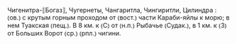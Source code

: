 ---
---

Чигенитра-⟦Богаз⟧, Чугернеты, Чангаритла, Чингиритли, Цилиндра
: ⦅ов.⦆ с крутым горным проходом от ⦅вост.⦆ части Караби-яйлы к морю; в нем Туакская ⦅пещ.⦆. В 8 км. к ⦅С⦆ от ⦅н.п.⦆ Рыбачье ⦅Судак.⦆, в 1 км. к ⦅З⦆ от Больших Ворот ⦅ср.⦆ ⦅рпл.⦆ чигини.
